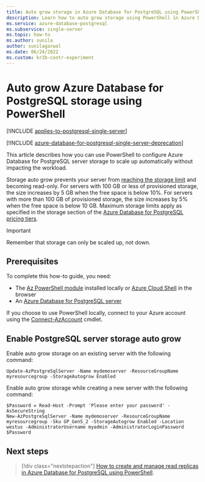 ```yaml
---
title: Auto grow storage in Azure Database for PostgreSQL using PowerShell
description: Learn how to auto grow storage using PowerShell in Azure Database for PostgreSQL.
ms.service: azure-database-postgresql
ms.subservice: single-server
ms.topic: how-to
ms.author: sunila
author: sunilagarwal 
ms.date: 06/24/2022
ms.custom: kr2b-contr-experiment
---
```


# Auto grow Azure Database for PostgreSQL storage using PowerShell

[!INCLUDE [applies-to-postgresql-single-server](../includes/applies-to-postgresql-single-server.md)]

[!INCLUDE [azure-database-for-postgresql-single-server-deprecation](../includes/azure-database-for-postgresql-single-server-deprecation.md)]

This article describes how you can use PowerShell to configure Azure Database for PostgreSQL server storage to scale up automatically without impacting the workload.

Storage auto grow prevents your server from [reaching the storage limit](./concepts-pricing-tiers.md#reaching-the-storage-limit) and
becoming read-only. For servers with 100 GB or less of provisioned storage, the size increases by 5 GB when the free space is below 10%. For servers with more than 100 GB of provisioned storage, the size increases by 5% when the free space is below 10 GB. Maximum storage limits apply as
specified in the storage section of the [Azure Database for PostgreSQL pricing tiers](./concepts-pricing-tiers.md#storage).

> [!IMPORTANT]
> Remember that storage can only be scaled up, not down.

## Prerequisites

To complete this how-to guide, you need:

- The [Az PowerShell module](/powershell/azure/install-azure-powershell) installed locally or [Azure Cloud Shell](https://shell.azure.com/) in the browser
- An [Azure Database for PostgreSQL server](quickstart-create-postgresql-server-database-using-azure-powershell.md)

If you choose to use PowerShell locally, connect to your Azure account using the
[Connect-AzAccount](/powershell/module/az.accounts/connect-azaccount) cmdlet.

## Enable PostgreSQL server storage auto grow

Enable auto grow storage on an existing server with the following command:

```azurepowershell-interactive
Update-AzPostgreSqlServer -Name mydemoserver -ResourceGroupName myresourcegroup -StorageAutogrow Enabled
```

Enable auto grow storage while creating a new server with the following command:

```azurepowershell-interactive
$Password = Read-Host -Prompt 'Please enter your password' -AsSecureString
New-AzPostgreSqlServer -Name mydemoserver -ResourceGroupName myresourcegroup -Sku GP_Gen5_2 -StorageAutogrow Enabled -Location westus -AdministratorUsername myadmin -AdministratorLoginPassword $Password
```

## Next steps

> [!div class="nextstepaction"]
> [How to create and manage read replicas in Azure Database for PostgreSQL using PowerShell](how-to-read-replicas-powershell.md).
